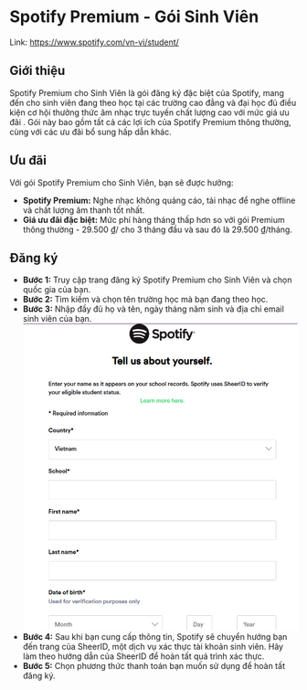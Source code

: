 # Spotify Premium - Gói Sinh Viên

Link: https://www.spotify.com/vn-vi/student/

## Giới thiệu

Spotify Premium cho Sinh Viên là gói đăng ký đặc biệt của Spotify, mang đến cho sinh viên đang theo học tại các trường cao đẳng và đại học đủ điều kiện cơ hội thưởng thức âm nhạc trực tuyến chất lượng cao với mức giá ưu đãi . Gói này bao gồm tất cả các lợi ích của Spotify Premium thông thường, cùng với các ưu đãi bổ sung hấp dẫn khác.

## Ưu đãi

Với gói Spotify Premium cho Sinh Viên, bạn sẽ được hưởng:

* **Spotify Premium:** Nghe nhạc không quảng cáo, tải nhạc để nghe offline và chất lượng âm thanh tốt nhất.
* **Giá ưu đãi đặc biệt:** Mức phí hàng tháng thấp hơn so với gói Premium thông thường - 29.500 ₫/ cho 3 tháng đầu và sau đó là 29.500 ₫/tháng.

## Đăng ký

- **Bước 1:** Truy cập trang đăng ký Spotify Premium cho Sinh Viên và chọn quốc gia của bạn.
- **Bước 2:** Tìm kiếm và chọn tên trường học mà bạn đang theo học.
- **Bước 3:** Nhập đầy đủ họ và tên, ngày tháng năm sinh và địa chỉ email sinh viên của bạn.
![alt text](images/image-9.png)
- **Bước 4:** Sau khi bạn cung cấp thông tin, Spotify sẽ chuyển hướng bạn đến trang của SheerID, một dịch vụ xác thực tài khoản sinh viên. Hãy làm theo hướng dẫn của SheerID để hoàn tất quá trình xác thực.
- **Bước 5:** Chọn phương thức thanh toán bạn muốn sử dụng để hoàn tất đăng ký.
